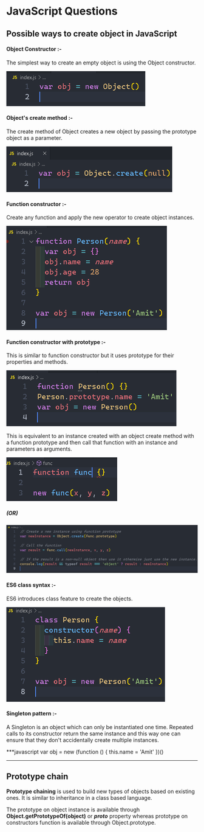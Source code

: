 # JavaScript Questions

## Possible ways to create object in JavaScript

#### Object Constructor :-

The simplest way to create an empty object is using the Object constructor.

![object-constructor](./readme-images/ways-to-create-objects/object-constructor.PNG)

#### Object's create method :-

The create method of Object creates a new object by passing the prototype object as a parameter.

![object-create-method](./readme-images/ways-to-create-objects/object-create-method.PNG)

#### Function constructor :-

Create any function and apply the new operator to create object instances.

![function-constructor](./readme-images/ways-to-create-objects/function-constructor.PNG)

#### Function constructor with prototype :-

This is similar to function constructor but it uses prototype for their properties and methods.

![function-constructor-with-prototype](./readme-images/ways-to-create-objects/function-constructor-with-prototype.PNG)

This is equivalent to an instance created with an object create method with a function prototype and then call that function with an instance and parameters as arguments.

![function-constructor-with-prototype-2](./readme-images/ways-to-create-objects/function-constructor-with-prototype-2.PNG)

##### (OR)

![function-constructor-with-prototype-3](./readme-images/ways-to-create-objects/function-constructor-with-prototype-3.PNG)

#### ES6 class syntax :-

ES6 introduces class feature to create the objects.

![es6-class-syntax](./readme-images/ways-to-create-objects/es6-class-syntax.PNG)

#### Singleton pattern :-

A Singleton is an object which can only be instantiated one time. Repeated calls to its constructor return the same instance and this way one can ensure that they don't accidentally create multiple instances.

\*\*\*javascript
var obj = new (function () {
this.name = 'Amit'
})()

---

## Prototype chain

**Prototype chaining** is used to build new types of objects based on existing ones. It is similar to inheritance in a class based language.

The prototype on object instance is available through **Object.getPrototypeOf(object)** or **_proto_** property whereas prototype on constructors function is available through Object.prototype.
